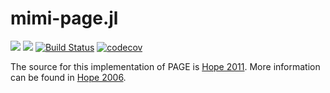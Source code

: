 # mimi-page.jl

[![](https://img.shields.io/badge/docs-stable-blue.svg)](http://anthofflab.berkeley.edu/mimi-page.jl/stable/)
[![](https://img.shields.io/badge/docs-latest-blue.svg)](http://anthofflab.berkeley.edu/mimi-page.jl/latest/)
[![Build Status](https://travis-ci.org/anthofflab/mimi-page.jl.svg?branch=master)](https://travis-ci.org/anthofflab/mimi-page.jl)
[![codecov](https://codecov.io/gh/anthofflab/mimi-page.jl/branch/master/graph/badge.svg)](https://codecov.io/gh/anthofflab/mimi-page.jl)

The source for this implementation of PAGE is [Hope 2011](https://www.jbs.cam.ac.uk/fileadmin/user_upload/research/workingpapers/wp1104.pdf).
More information can be found in [Hope 2006](http://78.47.223.121:8080/index.php/iaj/article/viewArticle/227).
